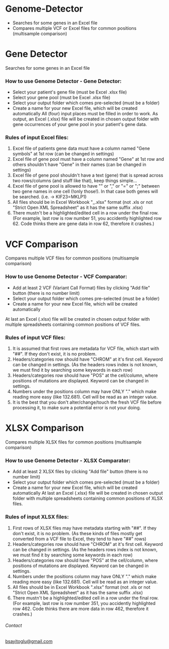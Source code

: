 # Genome-Detector
* Searches for some genes in an Excel file
* Compares multiple VCF or Excel files for common positions (multisample comparison)

# Gene Detector
Searches for some genes in an Excel file

### How to use Genome Detector - Gene Detector:
* Select your patient's gene file (must be Excel .xlsx file)
* Select your gene pool (must be Excel .xlsx file)
* Select your output folder which comes pre-selected (must be a folder)
* Create a name for your new Excel file, which will be created automatically
All (four) input places must be filled in order to work.
As output, an Excel (.xlsx) file will be created in chosen output folder with gene occurrences of your gene pool in your patient's gene data.

### Rules of input Excel files:
1. Excel file of patients gene data must have a column named "Gene symbols" at 1st row (can be changed in settings)
2. Excel file of gene pool must have a column named "Gene" at 1st row and others shouldn't have "Gene" in their names (can be changed in settings)
3. Excel file of gene pool shouldn't have a text (gene) that is spread across two rows/columns (and stuff like that), keep things simple...
4. Excel file of gene pool is allowed to have "\" or "," or "=" or ";" between two gene names in one cell (!only those!). In that case both genes will be searched. (i.e. -> KIF23=MKLP1)
5. All files should be in Excel Workbook "_.xlsx" format (not .xls or not "Strict Open XML Spreadsheet" as it has the same suffix .xlsx)
6. There mustn't be a highlighted/edited cell in a row under the final row. (For example, last row is row number 51, you accidently highlighted row 62. Code thinks there are gene data in row 62, therefore it crashes.)

# VCF Comparison
Compares multiple VCF files for common positions (multisample comparison)

### How to use Genome Detector - VCF Comparator:
* Add at least 2 VCF (Variant Call Format) files by clicking "Add file" button (there is no number limit)
* Select your output folder which comes pre-selected (must be a folder)
* Create a name for your new Excel file, which will be created automatically

At last an Excel (.xlsx) file will be created in chosen output folder with multiple spreadsheets containing common positions of VCF files.
### Rules of input VCF files:
1. It is assumed that first rows are metadata for VCF file, which start with "##". If they don't exist, it is no problem.
2. Headers/categories row should have "CHROM" at it's first cell. Keyword can be changed in settings. (As the headers rows index is not known, we must find it by searching some keywords in each row)
3. Headers/categories row should have "POS" at the cell/column, where positions of mutations are displayed. Keyword can be changed in settings.
4. Numbers under the positions column may have ONLY "." which make reading more easy (like 132.681). Cell will be read as an integer value.
5. It is the best that you don't alter/change/touch the fresh VCF file before processing it, to make sure a potential error is not your doing.

# XLSX Comparison
Compares multiple XLSX files for common positions (multisample comparison)

### How to use Genome Detector - XLSX Comparator:
* Add at least 2 XLSX files by clicking "Add file" button (there is no number limit)
* Select your output folder which comes pre-selected (must be a folder)
* Create a name for your new Excel file, which will be created automatically
At last an Excel (.xlsx) file will be created in chosen output folder with multiple spreadsheets containing common positions of XLSX files.

### Rules of input XLSX files:
1. First rows of XLSX files may have metadata starting with "##". If they don't exist, it is no problem. (As these kinds of files mostly get converted from a VCF file to Excel, they tend to have "##" rows)
2. Headers/categories row should have "CHROM" at it's first cell. Keyword can be changed in settings. (As the headers rows index is not known, we must find it by searching some keywords in each row)
3. Headers/categories row should have "POS" at the cell/column, where positions of mutations are displayed. Keyword can be changed in settings.
4. Numbers under the positions column may have ONLY "." which make reading more easy (like 132.681). Cell will be read as an integer value.
5. All files should be in Excel Workbook ".xlsx" format (not .xls or not "Strict Open XML Spreadsheet" as it has the same suffix .xlsx)
6. There mustn't be a highlighted/edited cell in a row under the final row. (For example, last row is row number 351, you accidently highlighted row 462. Code thinks there are more data in row 462, therefore it crashes.)


###### Contact
bsayitoglu@gmail.com

